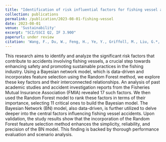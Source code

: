 ```yaml
---
title: "Identification of risk influential factors for fishing vessel accident using claims data from fisheries mutual insurance association"
collection: publications
permalink: /publication/2023-08-01-fishing-vessel
date: 2023-08-01
venue: 'Sustainability'
excerpt: "SCI/SSCI Q2, IF 3.900"
paperurl: under review
citation: 'Wang, F., Du, W., Feng, H., Ye, Y., Griffoll, M., Liu, G.*, Zheng, P.* (2023). &quot;Identification of risk influential factors for fishing vessel accident using claims data from fisheries mutual insurance association.&quot; <i>Sustainability</i>, under review.'
---
```


This research aims to identify and analyze the significant risk factors that contribute to accidents involving fishing vessels, a crucial step towards enhancing safety and promoting sustainable practices in the fishing industry. Using a Bayesian network model, which is data-driven and incorporates feature selection using the Random Forest method, we explore these key factors and their interconnected relationships. An analysis of past academic studies and accident investigation reports from the Fisheries Mutual Insurance Association (FMIA) revealed 17 such factors. We then used the Random Forest model to rank these factors in terms of their importance, selecting 11 critical ones to build the Bayesian model. The Bayesian Network (BN) model, also data-driven, is further utilized to delve deeper into the central factors influencing fishing vessel accidents. Upon validation, the study results show that the incorporation of the Random Forest feature selection method enhances the simplicity, reliability, and precision of the BN model. This finding is backed by thorough performance evaluation and scenario analysis.
